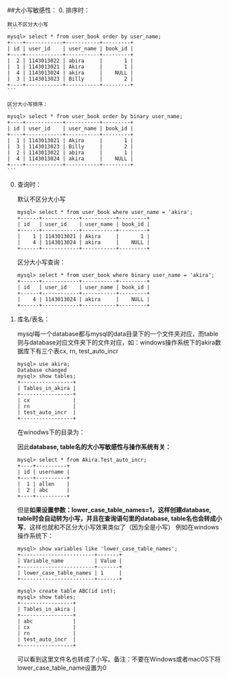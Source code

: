 ##大小写敏感性：
0. 排序时：
    
    默认不区分大小写
    ```
    mysql> select * from user_book order by user_name;
    +----+------------+-----------+---------+
    | id | user_id    | user_name | book_id |
    +----+------------+-----------+---------+
    |  2 | 1143013022 | abira     |       1 |
    |  1 | 1143013021 | Akira     |       1 |
    |  4 | 1143013024 | akira     |    NULL |
    |  3 | 1143013023 | Billy     |       2 |
    +----+------------+-----------+---------+
    ```
    
    区分大小写排序：
    ```
    mysql> select * from user_book order by binary user_name;
    +----+------------+-----------+---------+
    | id | user_id    | user_name | book_id |
    +----+------------+-----------+---------+
    |  1 | 1143013021 | Akira     |       1 |
    |  3 | 1143013023 | Billy     |       2 |
    |  2 | 1143013022 | abira     |       1 |
    |  4 | 1143013024 | akira     |    NULL |
    +----+------------+-----------+---------+
    ```
    
0. 查询时：

    默认不区分大小写
    ```
    mysql> select * from user_book where user_name = 'akira';
    +------+------------+-----------+---------+
    | id   | user_id    | user_name | book_id |
    +------+------------+-----------+---------+
    |    1 | 1143013021 | Akira     |       1 |
    |    4 | 1143013024 | akira     |    NULL |
    +------+------------+-----------+---------+
    ```
		
    区分大小写查询：
    ```
    mysql> select * from user_book where binary user_name = 'akira';
    +------+------------+-----------+---------+
    | id   | user_id    | user_name | book_id |
    +------+------------+-----------+---------+
    |    4 | 1143013024 | akira     |    NULL |
    +------+------------+-----------+---------+
    ```
    
0. 库名/表名：
    
    mysql每一个database都与mysql的data目录下的一个文件夹对应，而table则与database对应文件夹下的文件对应，如：windows操作系统下的akira数据库下有三个表cx, rn, test_auto_incr
    ```
    mysql> use akira;
    Database changed
    mysql> show tables;
    +-----------------+
    | Tables_in_akira |
    +-----------------+
    | cx              |
    | rn              |
    | test_auto_incr  |
    +-----------------+
    ```
    在winodws下的目录为：
			
    因此**database, table名的大小写敏感性与操作系统有关：**
    ```
    mysql> select * from Akira.Test_auto_incr;
    +----+----------+
    | id | username |
    +----+----------+
    |  1 | allen    |
    |  2 | abc      |
    +----+----------+
    ```
    但是**如果设置参数：lower_case_table_names=1，这样创建database, table时会自动转为小写，并且在查询语句里的database, table名也会转成小写**，这样也就和不区分大小写效果类似了（因为全是小写）
    例如在windows操作系统下：
    ```
    mysql> show variables like 'lower_case_table_names';
    +------------------------+-------+
    | Variable_name          | Value |
    +------------------------+-------+
    | lower_case_table_names | 1     |
    +------------------------+-------+
    
    mysql> create table ABC(id int);
    mysql> show tables;
    +-----------------+
    | Tables_in_akira |
    +-----------------+
    | abc             |
    | cx              |
    | rn              |
    | test_auto_incr  |
    +-----------------+
    ```
    可以看到这里文件名也转成了小写。备注：不要在Windows或者macOS下将lower_case_table_name设置为0
